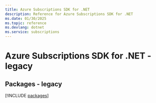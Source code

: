 ```yaml
---
title: Azure Subscriptions SDK for .NET
description: Reference for Azure Subscriptions SDK for .NET
ms.date: 01/30/2025
ms.topic: reference
ms.devlang: dotnet
ms.service: subscriptions
---
```

# Azure Subscriptions SDK for .NET - legacy
## Packages - legacy
[!INCLUDE [packages](subscriptions-index.md)]